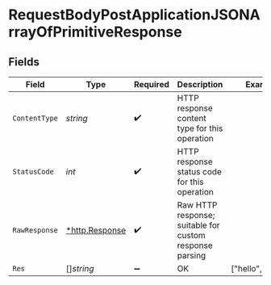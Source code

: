 # RequestBodyPostApplicationJSONArrayOfPrimitiveResponse


## Fields

| Field                                                   | Type                                                    | Required                                                | Description                                             | Example                                                 |
| ------------------------------------------------------- | ------------------------------------------------------- | ------------------------------------------------------- | ------------------------------------------------------- | ------------------------------------------------------- |
| `ContentType`                                           | *string*                                                | :heavy_check_mark:                                      | HTTP response content type for this operation           |                                                         |
| `StatusCode`                                            | *int*                                                   | :heavy_check_mark:                                      | HTTP response status code for this operation            |                                                         |
| `RawResponse`                                           | [*http.Response](https://pkg.go.dev/net/http#Response)  | :heavy_check_mark:                                      | Raw HTTP response; suitable for custom response parsing |                                                         |
| `Res`                                                   | []*string*                                              | :heavy_minus_sign:                                      | OK                                                      | ["hello","world"]                                       |